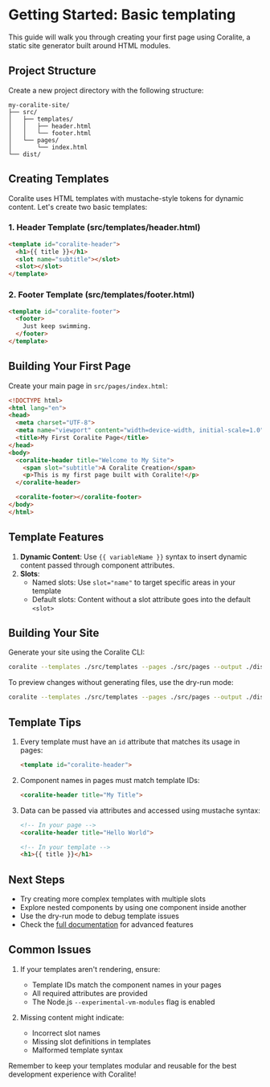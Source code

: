 # Getting Started: Basic templating

This guide will walk you through creating your first page using Coralite, a static site generator built around HTML modules.

## Project Structure

Create a new project directory with the following structure:

```
my-coralite-site/
├── src/
│   ├── templates/
│   │   ├── header.html
│   │   └── footer.html
│   └── pages/
│       └── index.html
└── dist/
```

## Creating Templates

Coralite uses HTML templates with mustache-style tokens for dynamic content. Let's create two basic templates:

### 1. Header Template (src/templates/header.html)

```html
<template id="coralite-header">
  <h1>{{ title }}</h1>
  <slot name="subtitle"></slot>
  <slot></slot>
</template>
```

### 2. Footer Template (src/templates/footer.html)

```html
<template id="coralite-footer">
  <footer>
    Just keep swimming.
  </footer>
</template>
```

## Building Your First Page

Create your main page in `src/pages/index.html`:

```html
<!DOCTYPE html>
<html lang="en">
<head>
  <meta charset="UTF-8">
  <meta name="viewport" content="width=device-width, initial-scale=1.0">
  <title>My First Coralite Page</title>
</head>
<body>
  <coralite-header title="Welcome to My Site">
    <span slot="subtitle">A Coralite Creation</span>
    <p>This is my first page built with Coralite!</p>
  </coralite-header>

  <coralite-footer></coralite-footer>
</body>
</html>
```

## Template Features

1. **Dynamic Content**: Use `{{ variableName }}` syntax to insert dynamic content passed through component attributes.
2. **Slots**: 
   - Named slots: Use `slot="name"` to target specific areas in your template
   - Default slots: Content without a slot attribute goes into the default `<slot>`

## Building Your Site

Generate your site using the Coralite CLI:

```bash
coralite --templates ./src/templates --pages ./src/pages --output ./dist
```

To preview changes without generating files, use the dry-run mode:

```bash
coralite --templates ./src/templates --pages ./src/pages --output ./dist --dry
```

## Template Tips

1. Every template must have an `id` attribute that matches its usage in pages:
   ```html
   <template id="coralite-header">
   ```

2. Component names in pages must match template IDs:
   ```html
   <coralite-header title="My Title">
   ```

3. Data can be passed via attributes and accessed using mustache syntax:
   ```html
   <!-- In your page -->
   <coralite-header title="Hello World">
   
   <!-- In your template -->
   <h1>{{ title }}</h1>
   ```

## Next Steps

- Try creating more complex templates with multiple slots
- Explore nested components by using one component inside another
- Use the dry-run mode to debug template issues
- Check the [full documentation](https://github.com/tjdav/coralite) for advanced features

## Common Issues

1. If your templates aren't rendering, ensure:
   - Template IDs match the component names in your pages
   - All required attributes are provided
   - The Node.js `--experimental-vm-modules` flag is enabled

2. Missing content might indicate:
   - Incorrect slot names
   - Missing slot definitions in templates
   - Malformed template syntax

Remember to keep your templates modular and reusable for the best development experience with Coralite!